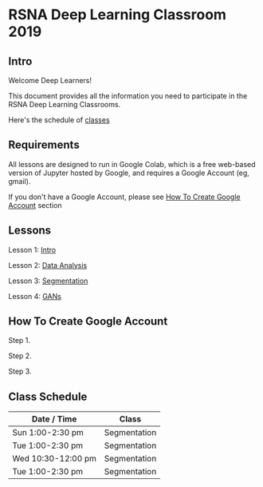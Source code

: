 
# RSNA Deep Learning Classroom 2019

## Intro

Welcome Deep Learners!  

This document provides all the information you need to participate in the RSNA Deep Learning Classrooms.

Here's the schedule of [classes](#class-schedule)


## Requirements

All lessons are designed to run in Google Colab, which is a free web-based version of Jupyter hosted by Google, and requires a Google Account (eg, gmail).

If you don't have a Google Account, please see [How To Create Google Account](#how-to-create-google-account) section

## Lessons

Lesson 1: [Intro](https://colab.research.google.com/github/ImagingInformatics/machine-learning/blob/master/SiiM2019/MLcourse_Notebook_1_update.ipynb)

Lesson 2: [Data Analysis](https://colab.research.google.com/github/ImagingInformatics/machine-learning/blob/master/SiiM2019/MLcourse_Notebook_1_update.ipynb)

Lesson 3: <a href="https://colab.research.google.com/github/fangyi-mdai/rsna-2019-segmentation/blob/master/brain%20segmentation.ipynb" target="_blank">Segmentation</a>

Lesson 4: [GANs](https://colab.research.google.com/github/ImagingInformatics/machine-learning/blob/master/SiiM2019/MLcourse_Notebook_1_update.ipynb)


## How To Create Google Account

Step 1.

Step 2.

Step 3.

## Class Schedule

| Date / Time | Class |
| --- | --- |
| Sun 1:00-2:30 pm | Segmentation |
| Tue 1:00-2:30 pm | Segmentation |
| Wed 10:30-12:00 pm | Segmentation |
| Tue 1:00-2:30 pm | Segmentation |

	
